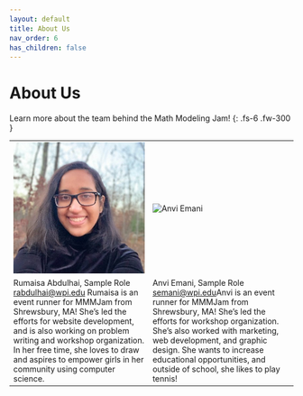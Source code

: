 ```yaml
---
layout: default
title: About Us
nav_order: 6
has_children: false
---
```


<link rel="stylesheet" type="text/css" media="all" href="/assets/css/styling.css" />

# About Us

Learn more about the team behind the Math Modeling Jam!
{: .fs-6 .fw-300 }

<TABLE>
    <!-- ROW 1 OF IMAGES -->
    <TR>
        <!-- PERSON 1 IMAGE -->
        <TD> 
            <img class="profile responsive" src="/assets/images/garimap.jpg" alt="Rumaisa Abdulhai"/>
        </TD>
        <!-- PERSON 2 IMAGE -->
        <TD> 
            <img class="profile responsive" src="/assets/images/anviemani.jpg" alt="Anvi Emani"/>
        </TD>
    </TR>
    <!-- ROW 1 OF NAMES -->
    <TR>
        <!-- PERSON 1 NAME -->
        <TD>
            Rumaisa Abdulhai, Sample Role <br>
            <a href="mailto:rabdulhai@wpi.edu">rabdulhai@wpi.edu</a>   Rumaisa is an event runner for MMMJam from Shrewsbury, MA! She’s led the efforts for website development, and is also working on problem writing and workshop organization. In her free time, she loves to draw and aspires to empower girls in her community using computer science.
        </TD>
        <!-- PERSON 2 NAME -->
        <TD>
            Anvi Emani, Sample Role<br>
            <a href="mailto:semani@wpi.edu">semani@wpi.edu</a>Anvi is an event runner for MMMJam from Shrewsbury, MA! She’s led the efforts for workshop organization. She’s also worked with marketing, web development, and graphic design. She wants to increase educational opportunities, and outside of school, she likes to play tennis!
        </TD>
</TABLE>